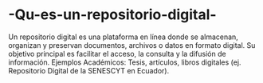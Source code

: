 # -Qu-es-un-repositorio-digital-
Un repositorio digital es una plataforma en línea donde se almacenan, organizan y preservan documentos, archivos o datos en formato digital. Su objetivo principal es facilitar el acceso, la consulta y la difusión de información. Ejemplos  Académicos: Tesis, artículos, libros digitales (ej. Repositorio Digital de la SENESCYT en Ecuador). 
